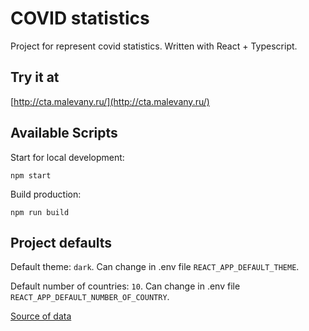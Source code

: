 # COVID statistics

Project for represent covid statistics. Written with React + Typescript.

## Try it at 
[http://cta.malevany.ru/](http://cta.malevany.ru/)

## Available Scripts

Start for local development:

`npm start`

Build production:

`npm run build`

## Project defaults

Default theme: `dark`. Can change in .env file `REACT_APP_DEFAULT_THEME`.

Default number of countries: `10`. Can change in .env file `REACT_APP_DEFAULT_NUMBER_OF_COUNTRY`.

[Source of data](https://github.com/owid/covid-19-data/tree/master/public/data)